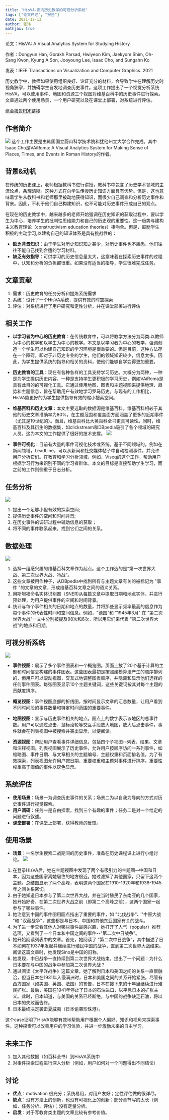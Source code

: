 ```yaml
---
title: "HisVA-面向历史教学的可视分析系统"
tags: ["论文评述", "报告"]
date: 2021-12-13
author: 张玮
mathjax: true
---
```


论文：HisVA: A Visual Analytics System for Studying History

作者：Dongyun Han, Gorakh Parsad, Hwiyeon Kim, Jaekyom Shim, Oh-Sang Kwon, Kyung A Son, Jooyoung Lee, Isaac Cho, and Sungahn Ko

发表：IEEE Transactions on Visualization and Computer Graphics. 2021

历史教学中，教师如果使用组织良好、论证充分的材料，会导致学生在理解历史时视角狭窄，并妨碍学生自发地调查历史事件。这项工作提出了一个视觉分析系统HisVA，可以使用事件、地图和资源三个视图对维基百科中的历史事件进行探索。文章通过两个使用场景，一个用户研究以及在课堂上部署，对系统进行评估。

[组会报告PDF链接](https://arxiv.org/pdf/2106.00764.pdf)

## 作者简介
  ![](./image-1.png)
这个工作主要是由韩国国立蔚山科学技术院和犹他州立大学合作完成。其中Isaac Cho是VAiRoma: A Visual Analytics System for Making Sense of Places, Times, and Events in Roman History的作者。

## 背景&动机
在传统的历史课上，老师根据教科书进行讲授，教科书中包含了历史学术领域的主流论点，条理清晰。这种方式在向学生传授历史知识方面具有优势。但是，这也意味着学生从教科书和老师那里被动地获得知识，而很少自己调查和分析历史事件和背景。因此，不利于他们自己构建知识，也不可能对历史事件形成自己的观点。

在现在的历史教学中，越来越多的老师开始强调在历史知识的获取过程中，要以学生为中心，培养学生的批判性思维能力和自己的历史观的重要性。这一趋势与建构主义教育理论（constructivism education theories）相吻合。但是，鼓励学生积极的主动学习,以建构自己的知识体系是具有挑战性的：
- **缺乏背景知识**：由于学生对历史知识知之甚少，对历史事件也不熟悉，他们往往不能自己找到合适的学习材料。
- **缺乏有效指导**：可供学习的历史信息量太大，这意味着在探索历史事件的过程中，认知和分析的负担都很重。如果没有适当的指导，学生很难完成任务。

## 文章贡献
1. 需求：历史教育的任务分析和提炼系统需求
2. 系统：设计了一个HisVA系统，提供有效的时空探索
3. 评估：对系统进行了用户研究和定性分析，并在课堂部署进行评估


## 相关工作
- **以学习者为中心的历史教育**：在传统教育中，可以将教学方法分为两类:以教师为中心的教学和以学生为中心的教学。本文是以学习者为中心的教学，强调创造一个学生可以构建自己知识的学习环境是很重要的。但是目前，这种方法存在一个障碍，即对于非历史专业的学生，他们的领域知识较少，信息太多。因此，为学生提供系统的指导和相关的资料，使他们能够自学变得更加重要。

- **历史教育的工具**：现在有各种各样的工具支持学习历史。大概分为两种，一种是为学生提供历史内容，一种是支持学生更积极的学习历史，例如VAiRoma是具有此目的的可视化工具。它通过使用地图、图表和主题视图来提供地理、趋势和主题信息，旨在帮助用户有效地学习罗马历史。与现有的工作相比，HisVA能更好的为学生提供指导有效的缩小搜索空间。


- **维基百科和历史文章**：本文主要选取的数据源是维基百科。维基百科相较于其他的历史文章准确率为80%，在主题范围和覆盖面方面涵盖了更多的近期事件（尤其是19世纪的）。而且，维基百科比大英百科全书更具可读性。同时，维基百科及其衍生的数据集，如clickstream和DBpedia吸引了各个领域的研究人员。这为本文的工作提供了很好的技术支撑。
![](./image-3.png)

- **事件可视化**：目前有大量的事件可视化技术或系统。基于不同领域的，例如在新闻领域，LeadLine，可以从新闻和社交媒体帖子中自动检测事件，并允许用户分析它们。在教育和学习分析领域，例如，Viseq的这个工作，帮助用户根据学习行为来识别不同的学习者群体。本文的目标是直接帮助学生学习，而之前的工作则侧重于日志分析。


## 任务分析
![](./image-5.png)
1. 提出一个足够小但有效的探索空间;
2. 提供历史事件的空间和时间背景;
3. 在历史事件的调研过程中辅助信息的获取；
4. 将不同的事件联系起来，找到它们之间的关系。


## 数据处理
![](./image-6.png)
1. 选择一组感兴趣的维基百科文章作为起点。这个工作选的是“第一次世界大战、第二次世界大战、冷战”。
2. 这些文章被用作种子，从DBpedia中找到所有与主题文章有关的被标记为 "事件 "的文章的文章，形成维基百科文章之间的语义关系。
3. 用斯坦福命名实体识别器（SNER)从每篇文章中提取日期和地点实体，并进行预处理，为用户提供事件的空间和时间背景。  
4. 统计与每个事件相关的日期和地点的数量，并将那些显示频率最高的信息作为每个事件的代表性时间和空间信息。例如，"德国"和 "1945年3月" 在 "第二次世界大战"一文中分别被提及98次和6次，所以用它们来代表 "第二次世界大战"的地点和日期。

## 可视分析系统
![](./image-7.png)

- **事件视图**：展示了多个事件图表和一个概览图。页面上放了20个基于计算的主题和时间信息构建的事件图表。这些图表最初是按照建模算法产生的顺序排列的，但用户可以滚动视图，交互式地调整图表顺序，并隐藏和显示他们选择的任何事件图表。每张图表显示10个主题关键词，这些关键词按其对每个主题的贡献度排序。

- **概览视图**：事件视图底部的折线图，按时间显示文章的汇总数量，让用户看到不同时间段的事件数量和特定时间范围的重要事件。

- **地图视图**：显示与历史事件相关的地点。圆点上的数字表示该地区的总事件数。用户可以通过点击、鼠标滚轮等交互手段放大地图，放大后点击事件，事件就会在列表视图中被搜索并突出显示，以便阅读。

- **资源视图**：帮助用户查看事件详细信息，包括四个子视图--列表、结果、文章和注释视图。列表视图展示了历史事件，允许用户按顺序访问一系列事件，如缩略图、事件日期、与文章相关的主题编号、主题权重和页面排名值。为了有效探索，列表视图允许用户按日期、重要权重和主题对事件进行排序。重要性权重高于阈值的事件以灰色显示。

## 系统评估
- **使用场景**：场景一为调查历史事件的关系；场景二为以自我为导向的方式对历史事件进行视觉探索。
- **用户调研**：任务一是自由探索，找到三个有趣的事件；任务二是对一个给定的问题进行叙述。
- **课堂部署**：在课堂上部署，获得教师的反馈。


## 使用场景
- **场景**：一名学生搜索二战期间的历史事件，准备在历史课程课上进行小组讨论。
![](./image-8.png)
1. 在登录HisVA后，她在主题视图中发现了两个有吸引力的主题图--中国和日本，因为这些国家离她居住的地方很近。她过滤掉了其他国家，只留下这两个主题。总结图显示了两个高峰，表明这两个国家在1910-1920年和1938-1945年之间关系密切。
2. 由于她知道日本参与了第二次世界大战，并在当时殖民了东南亚的几个国家，她开始好奇，在第二次世界大战之前（即第二个高峰之前），这两个国家一起参与了哪些事件。
3. 她注意到中国的事件图用圆点指出了重要的事件，如 "北伐战争"、"中原大战 "和 "汉藏战争"，这些都是与日本、中国和其他东亚国家有关的战斗。
4. 为了进一步查看其他人对哪些事件最感兴趣，她打开了人气（popular）推荐选项，又看到了一个日本和中国之间的事件--"第二次中日战争"。
5. 她开始阅读列表中的文章。首先，她阅读了 "第二次中日战争"，其中描述了日本如何在1937年发起并继续进行殖民中国的战争，直到第二次世界大战结束。阅读这篇文章时，她发现Sino是中国的旧称，
6. 她发现，中日战争一直持续到第二次世界大战结束。提出了一个问题：为什么日本要在与中国的战争中参加第二次世界大战？
7. 通过阅读《太平洋战争》这篇文章，她了解到日本和美国之间的关系一直很融洽，但当日本在1931年入侵满洲时，日本和美国之间的关系开始紧张。尽管有西方国家（如美国、英国、法国）的警告，日本在接下来的十年里继续进行殖民扩张。最后，美国在1941年停止了日本的石油进口，以平息日本的扩张主义。此时，日本知道，与美国的关系已经断绝，与中国的战争缺乏石油，将以日本的失败而告终。
8. 日本最终决定袭击夏威夷（日本偷袭珍珠港）。


这个case证明了HisVA能够有效地帮助用户根据个人偏好、知识和视角来探索事件。这种探索可以改善用户的学习体验，并进一步激励未来的自主学习。


## 未来工作
1. 加入其他数据（如百科全书）到HisVA系统中
2. 对事件探索过程进行深入分析（例如，用户如何对一个问题得出不同结论）


## 讨论
- **优点**：motivation 很充分；系统易用，对用户友好；定性评估做的很详尽。
- **缺点**：没有方法上的创新，也没有可视化上的创新；部分章节写的太长（例如，任务分析、评估）；没有定量分析。
- **启发**：对于写教育类主题的文章比较有参考价值。


